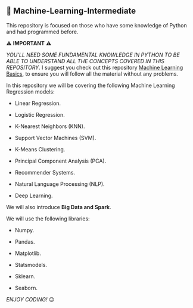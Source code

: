 ## :pushpin: Machine-Learning-Intermediate

This repository is focused on those who have some knowledge of Python and had programmed before.

:warning: **IMPORTANT** :warning:

_YOU'LL NEED SOME FUNDAMENTAL KNOWLEDGE IN PYTHON TO BE ABLE TO UNDERSTAND ALL THE CONCEPTS COVERED IN THIS REPOSITORY_. I suggest you check out this repository [Machine Learning Basics](https://github.com/PatriciaVaquero/Machine-Learning-Basics), to ensure you will follow all the material without any problems.  

In this repository we will be covering the following Machine Learning Regression models:

- Linear Regression.

- Logistic Regression.

- K-Nearest Neighbors (KNN).

- Support Vector Machines (SVM).

- K-Means Clustering.

- Principal Component Analysis (PCA).

- Recommender Systems.

- Natural Language Processing (NLP).

- Deep Learning.

We will also introduce **Big Data and Spark**. 


We will use the following libraries:

- Numpy.

- Pandas.

- Matplotlib.

- Statsmodels.

- Sklearn.

- Seaborn.

_ENJOY CODING!_ :wink:
